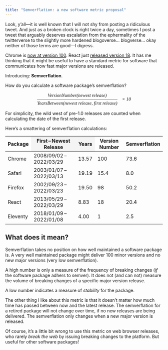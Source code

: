 ```yaml
---
title: "Semverflation: a new software metric proposal"
---
```

Look, y’all—it is well known that I will not shy from posting a ridiculous tweet. And just as a broken clock is right twice a day, sometimes I post a tweet that arguably deserves escalation from the ephermality of the twitterverse to the slightly more hardened blogoverse… blogverse… okay neither of those terms are good—I digress.

Chrome is [now at version 100](https://developer.chrome.com/blog/new-in-chrome-100/). React just [released version 18](https://twitter.com/zachleat/status/1508912444374228993). It has me thinking that it might be useful to have a standard metric for software that communicates how fast major versions are released.

Introducing: **Semverflation**.

How do you calculate a software package’s semverflation?

<div style="font: 1.0625em Georgia; font-style: italic; margin: 1em 0; text-align: center; display: flex; gap: 1em; align-items: center; justify-content: center;">
  <div style="display: flex; gap: .25em; flex-direction: column; justify-content: center;">
    <div style="border-bottom: 1px solid; padding-bottom: .25em;">VersionNumber(newest release)</div>
    <div>YearsBetween(newest release, first release)</div>
  </div>
  <div>× 10</div>
</div>

For simplicity, the wild west of pre-1.0 releases are counted when calculating the date of the first release.

Here’s a smattering of semverflation calculations:

<script type="module" src="/static/table-saw.js"></script>
<div><table-saw text-align>
<table>
  <thead>
    <tr>
      <th>Package</th>
      <th class="numeric" style="background-color: #f4f4f4">First – Newest Release</th>
      <th class="numeric" style="background-color: #f4f4f4">Years</th>
      <th class="numeric">Version Number</th>
      <th class="numeric">Semverflation</th>
    </tr>
  </thead>
  <tbody>
    <tr>
      <td>Chrome</td>
      <td class="numeric">2008/09/02 – 2022/03/29</td>
      <td class="numeric">13.57</td>
      <td class="numeric">100</td>
      <td class="numeric">73.6</td>
    </tr>
     <tr>
      <td>Safari</td>
      <td class="numeric">2003/01/07 – 2022/03/13</td>
      <td class="numeric">19.19</td>
      <td class="numeric">15.4</td>
      <td class="numeric">8.0</td>
    </tr>
     <tr>
      <td>Firefox</td>
      <td class="numeric">2002/09/23 – 2022/03/23</td>
      <td class="numeric">19.50</td>
      <td class="numeric">98</td>
      <td class="numeric">50.2</td>
    </tr>
    <tr>
      <td>React</td>
      <td class="numeric">2013/05/29 – 2022/03/29</td>
      <td class="numeric">8.83</td>
      <td class="numeric">18</td>
      <td class="numeric">20.4</td>
    </tr>
    <tr>
      <td>Eleventy</td>
      <td class="numeric">2018/01/09 – 2022/01/08</td>
      <td class="numeric">4.00</td>
      <td class="numeric">1</td>
      <td class="numeric">2.5</td>
    </tr>
  </tbody>
</table>
</table-saw></div>

## What does it mean?

Semverflation takes no position on how well maintained a software package is. A very well maintained package might deliver 100 minor versions and no new major versions (very low semverflation).

A high number is only a measure of the frequency of breaking changes (_if_ the software package adhers to semver). It does not (and can not) measure the volume of breaking changes of a specific major version release.

A low number indicates a measure of _stability_ for the package.

The other thing I like about this metric is that it doesn’t matter how much time has passed between now and the latest release. The semverflation for a retired package will not change over time, if no new releases are being delivered. The semverflation only changes when a new major version is released.

Of course, it’s a little bit wrong to use this metric on web browser releases, who rarely _break the web_ by issuing breaking changes to the platform. But useful for other software packages!